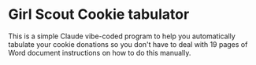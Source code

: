 # Girl Scout Cookie tabulator

This is a simple Claude vibe-coded program to help you automatically tabulate your cookie donations so you don't have to deal with 19 pages of Word document instructions on how to do this manually.
